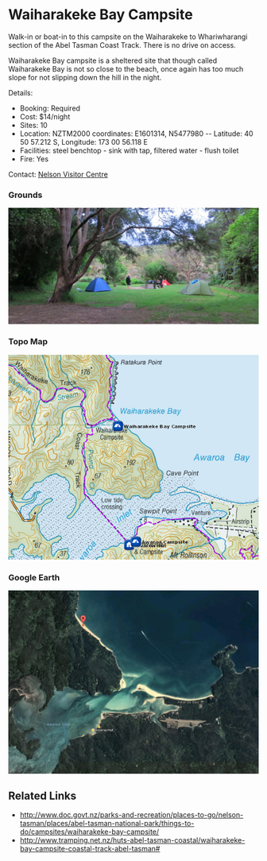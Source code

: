 # Waiharakeke Bay Campsite

Walk-in or boat-in to this campsite on the Waiharakeke to Whariwharangi section of the Abel Tasman Coast Track. There is no drive on access.

Waiharakeke Bay campsite is a sheltered site that though called Waiharakeke Bay is not so close to the beach, once again has too much slope for not slipping down the hill in the night.

Details:
* Booking: Required
* Cost: $14/night
* Sites: 10
* Location: NZTM2000 coordinates: E1601314, N5477980 -- Latitude: 40 50 57.212 S, Longitude: 173 00 56.118 E
* Facilities: steel benchtop - sink with tap, filtered water - flush toilet
* Fire: Yes

Contact: [Nelson Visitor Centre](contacts.md#nelson-visitor-centre)

### Grounds
![Grounds](assets/waiharakeke-bay-campsite-grounds.jpg)

### Topo Map
![Topo Map](assets/waiharakeke-bay-campsite-topo-map.jpg)

### Google Earth
![Google Earth](assets/waiharakeke-bay-campsite-google-earth-map.jpg)

## Related Links
* http://www.doc.govt.nz/parks-and-recreation/places-to-go/nelson-tasman/places/abel-tasman-national-park/things-to-do/campsites/waiharakeke-bay-campsite/
* http://www.tramping.net.nz/huts-abel-tasman-coastal/waiharakeke-bay-campsite-coastal-track-abel-tasman#